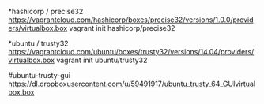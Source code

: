 *hashicorp / precise32
https://vagrantcloud.com/hashicorp/boxes/precise32/versions/1.0.0/providers/virtualbox.box
vagrant init hashicorp/precise32

*ubuntu / trusty32
https://vagrantcloud.com/ubuntu/boxes/trusty32/versions/14.04/providers/virtualbox.box
vagrant init ubuntu/trusty32

#ubuntu-trusty-gui
https://dl.dropboxusercontent.com/u/59491917/ubuntu_trusty_64_GUIvirtualbox.box
